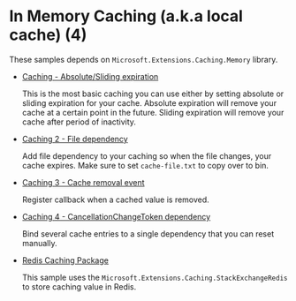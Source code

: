# In Memory Caching (a.k.a local cache) (4)

  These samples depends on `Microsoft.Extensions.Caching.Memory` library. 

  * [Caching - Absolute/Sliding expiration](/projects/caching/caching-1)

    This is the most basic caching you can use either by setting absolute or sliding expiration for your cache. Absolute expiration will remove your cache at a certain point in the future. Sliding expiration will remove your cache after period of inactivity.

  * [Caching 2 - File dependency](/projects/caching/caching-2)
    
    Add file dependency to your caching so when the file changes, your cache expires. Make sure to set `cache-file.txt` to copy over to bin.

  * [Caching 3 - Cache removal event](/projects/caching/caching-3)

    Register callback when a cached value is removed.

  * [Caching 4 - CancellationChangeToken dependency](/projects/caching/caching-4)

    Bind several cache entries to a single dependency that you can reset manually.

  * [Redis Caching Package](/projects/caching/redis-cache)

    This sample uses the `Microsoft.Extensions.Caching.StackExchangeRedis` to store caching value in Redis.
